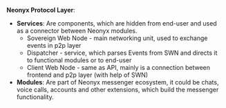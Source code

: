 **Neonyx Protocol Layer**:
- **Services**: Are components, which are hidden from end-user and used as a connector between Neonyx modules.
	- Sovereign Web Node - main networking unit, used to exchange events in p2p layer
	- Dispatcher - service, which parses Events from SWN and directs it to functional modules or to end-user
	- Client Web Node - same as API, mainly is a connection between frontend and p2p layer (with help of SWN)
- **Modules**: Are part of Neonyx messenger ecosystem, it could be chats, voice calls, accounts and other extensions, which build the messenger functionality.